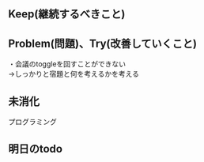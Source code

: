 ## Keep(継続するべきこと)


## Problem(問題)、Try(改善していくこと)  
・会議のtoggleを回すことができない  
→しっかりと宿題と何を考えるかを考える

## 未消化  
プログラミング  


## 明日のtodo  